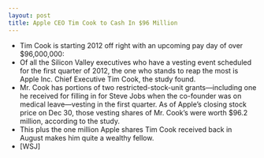 ```yaml
---
layout: post
title: Apple CEO Tim Cook to Cash In $96 Million
---
```

* Tim Cook is starting 2012 off right with an upcoming pay day of over $96,000,000:
* Of all the Silicon Valley executives who have a vesting event scheduled for the first quarter of 2012, the one who stands to reap the most is Apple Inc. Chief Executive Tim Cook, the study found.
* Mr. Cook has portions of two restricted-stock-unit grants—including one he received for filling in for Steve Jobs when the co-founder was on medical leave—vesting in the first quarter. As of Apple’s closing stock price on Dec 30, those vesting shares of Mr. Cook’s were worth $96.2 million, according to the study.
* This plus the one million Apple shares Tim Cook received back in August makes him quite a wealthy fellow.
* [WSJ]

